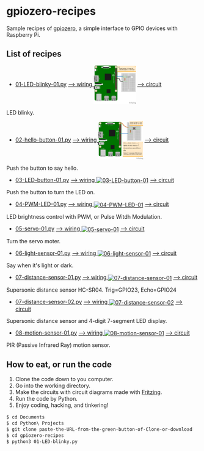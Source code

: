 # gpiozero-recipes

Sample recipes of [gpiozero](https://gpiozero.readthedocs.io/en/stable/index.html), a simple interface to GPIO devices with Raspberry Pi.

## List of recipes

- [01-LED-blinky-01.py](./01-LED-blinky-01.py)
[--> wiring <img src="images/01-LED-blinky-01_bb.png" alt="01-LED-blinky-01" title="01-LED-blinky-01" height="100" align="center">](images/01-LED-blinky-01_bb.png)
[--> circuit](images/01-LED-blinky-01_schem.png)

LED blinky.

- [02-hello-button-01.py](./02-hello-button-01.py)
[--> wiring <img src="images/02-hello-button-01_bb.png" alt="02-hello-button-01" title="02-hello-button-01" height="100" align="center">](images/02-hello-button-01_bb.png)
[--> circuit](images/02-hello-button-01_schem.png)

Push the button to say hello.

- [03-LED-button-01.py](./03-LED-button-01.py)
[--> wiring <img src="images/03-LED-button-01_bb.png" alt="03-LED-button-01" title="03-LED-button-01" height="100" align="center">](images/03-LED-button-01_bb.png)
[--> circuit](images/03-LED-button-01_schem.png)

Push the button to turn the LED on.

- [04-PWM-LED-01.py](./04-PWM-LED-01.py)
[--> wiring <img src="images/04-PWM-LED-01_bb.png" alt="04-PWM-LED-01" title="04-PWM-LED-01" height="100" align="center">](images/04-PWM-LED-01_bb.png)
[--> circuit](images/04-PWM-LED-01_schem.png)

LED brightness control with PWM, or Pulse Witdh Modulation.

- [05-servo-01.py](./05-servo-01.py)
[--> wiring <img src="images/05-servo-01_bb.png" alt="05-servo-01" title="05-servo-01" height="100" align="center">](images/05-servo-01_bb.png)
[--> circuit](images/05-servo-01_schem.png)

Turn the servo moter.

- [06-light-sensor-01.py](./06-light-sensor-01.py)
[--> wiring <img src="images/06-light-sensor-01_bb.png" alt="06-light-sensor-01" title="06-light-sensor-01" height="100" align="center">](images/06-light-sensor-01_bb.png)
[--> circuit](images/06-light-sensor-01_schem.png)

Say when it's light or dark.

- [07-distance-sensor-01.py](./07-distance-sensor-01.py)
[--> wiring <img src="images/07-distance-sensor-01_bb.png" alt="07-distance-sensor-01" title="07-distance-sensor-01" height="100" align="center">](images/07-distance-sensor-01_bb.png)
[--> circuit](images/07-distance-sensor-01_schem.png)

Supersonic distance sensor HC-SR04. Trig=GPIO23, Echo=GPIO24

- [07-distance-sensor-02.py](./07-distance-sensor-02.py)
[--> wiring <img src="images/07-distance-sensor-02_bb.png" alt="07-distance-sensor-02" title="07-distance-sensor-02" height="100" align="center">](images/07-distance-sensor-02_bb.png)
[--> circuit](images/07-distance-sensor-02_schem.png)

Supersonic distance sensor and 4-digit 7-segment LED display.

- [08-motion-sensor-01.py](./08-motion-sensor-01.py)
[--> wiring <img src="images/08-motion-sensor-01_bb.png" alt="08-motion-sensor-01" title="08-motion-sensor-01" height="100" align="center">](images/08-motion-sensor-01_bb.png)
[--> circuit](images/08-motion-sensor-01_schem.png)

PIR (Passive Infrared Ray) motion sensor.


## How to eat, or run the code

1. Clone the code down to you computer.
2. Go into the working directory.
3. Make the circuits with circuit diagrams made with [Fritzing](http://fritzing.org/home/).
4. Run the code by Python.
5. Enjoy coding, hacking, and tinkering!

```
$ cd Documents
$ cd Python\ Projects
$ git clone paste-the-URL-from-the-green-button-of-Clone-or-download
$ cd gpiozero-recipes
$ python3 01-LED-blinky.py
```
